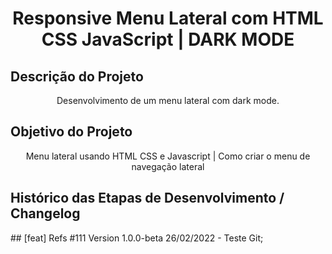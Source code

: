 <h1 align="center">Responsive Menu Lateral com HTML CSS JavaScript | DARK MODE</h1>

## Descrição do Projeto
<p align="center">Desenvolvimento de um menu lateral com dark mode.</p>

## Objetivo do Projeto
<p align="center">Menu lateral usando HTML CSS e Javascript | Como criar o menu de navegação lateral</p>

<h2>Histórico das Etapas de Desenvolvimento / Changelog</h2>

<p>## [feat] Refs #111 Version 1.0.0-beta 26/02/2022 - Teste Git;</p>